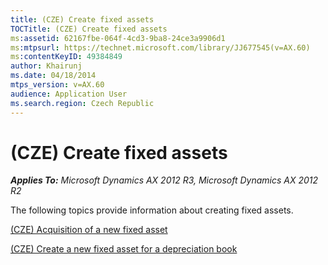 ```yaml
---
title: (CZE) Create fixed assets
TOCTitle: (CZE) Create fixed assets
ms:assetid: 62167fbe-064f-4cd3-9ba8-24ce3a9906d1
ms:mtpsurl: https://technet.microsoft.com/library/JJ677545(v=AX.60)
ms:contentKeyID: 49384849
author: Khairunj
ms.date: 04/18/2014
mtps_version: v=AX.60
audience: Application User
ms.search.region: Czech Republic
---
```


# (CZE) Create fixed assets 


_**Applies To:** Microsoft Dynamics AX 2012 R3, Microsoft Dynamics AX 2012 R2_

The following topics provide information about creating fixed assets.

[(CZE) Acquisition of a new fixed asset](cze-acquisition-of-a-new-fixed-asset.md)

[(CZE) Create a new fixed asset for a depreciation book](cze-create-a-new-fixed-asset-for-a-depreciation-book.md)

  


